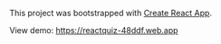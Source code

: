This project was bootstrapped with [Create React App](https://github.com/facebook/create-react-app).

View demo: https://reactquiz-48ddf.web.app
